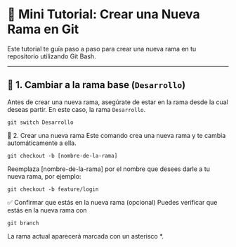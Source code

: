 # 🌿 Mini Tutorial: Crear una Nueva Rama en Git

Este tutorial te guía paso a paso para crear una nueva rama en tu repositorio utilizando Git Bash.

---

## 🔄 1. Cambiar a la rama base (`Desarrollo`)

Antes de crear una nueva rama, asegúrate de estar en la rama desde la cual deseas partir. En este caso, la rama `Desarrollo`.

```git
git switch Desarrollo
```

🌱 2. Crear una nueva rama
Este comando crea una nueva rama y te cambia automáticamente a ella.

```git
git checkout -b [nombre-de-la-rama]
```

Reemplaza [nombre-de-la-rama] por el nombre que desees darle a tu nueva rama, por ejemplo:

```git
git checkout -b feature/login
```

✅ Confirmar que estás en la nueva rama (opcional)
Puedes verificar que estás en la nueva rama con

```git
git branch
```

La rama actual aparecerá marcada con un asterisco *.
